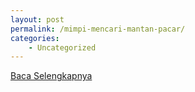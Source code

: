 ```yaml
---
layout: post
permalink: /mimpi-mencari-mantan-pacar/
categories:
    - Uncategorized
---
```


[Baca Selengkapnya](/03)